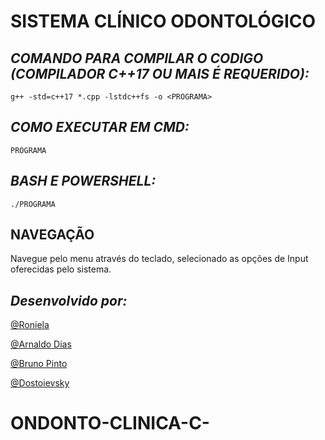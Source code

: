 # SISTEMA CLÍNICO ODONTOLÓGICO

## *COMANDO PARA COMPILAR O CODIGO (COMPILADOR C++17 OU MAIS É REQUERIDO):*

`g++ -std=c++17 *.cpp -lstdc++fs -o <PROGRAMA>`

## *COMO EXECUTAR EM CMD:* 

`PROGRAMA`

## *BASH E POWERSHELL:* 

`./PROGRAMA`

## NAVEGAÇÃO

Navegue pelo menu através do teclado, selecionado as opções de Input oferecidas
pelo sistema.

## *Desenvolvido por:*

[@Roniela](https://github.com/Roniela070811)

[@Arnaldo Dias](https://github.com/Arnaldias)

[@Bruno Pinto](https://github.com/bruno-augusto-pinto)

[@Dostoievsky](https://github.com/dostoievsky)





# ONDONTO-CLINICA-C-

